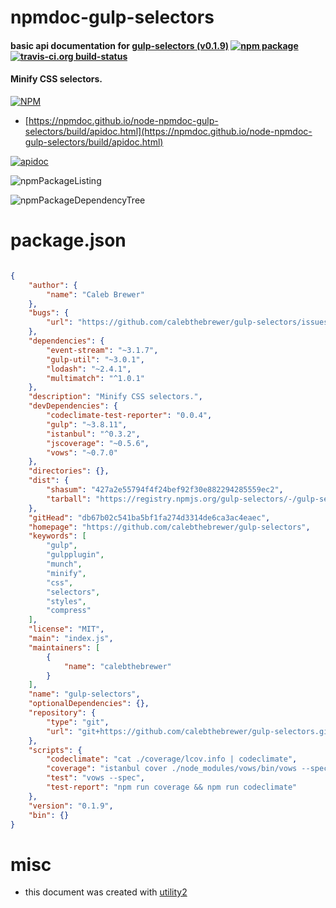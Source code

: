 # npmdoc-gulp-selectors

#### basic api documentation for  [gulp-selectors (v0.1.9)](https://github.com/calebthebrewer/gulp-selectors)  [![npm package](https://img.shields.io/npm/v/npmdoc-gulp-selectors.svg?style=flat-square)](https://www.npmjs.org/package/npmdoc-gulp-selectors) [![travis-ci.org build-status](https://api.travis-ci.org/npmdoc/node-npmdoc-gulp-selectors.svg)](https://travis-ci.org/npmdoc/node-npmdoc-gulp-selectors)

#### Minify CSS selectors.

[![NPM](https://nodei.co/npm/gulp-selectors.png?downloads=true&downloadRank=true&stars=true)](https://www.npmjs.com/package/gulp-selectors)

- [https://npmdoc.github.io/node-npmdoc-gulp-selectors/build/apidoc.html](https://npmdoc.github.io/node-npmdoc-gulp-selectors/build/apidoc.html)

[![apidoc](https://npmdoc.github.io/node-npmdoc-gulp-selectors/build/screenCapture.buildCi.browser.%252Ftmp%252Fbuild%252Fapidoc.html.png)](https://npmdoc.github.io/node-npmdoc-gulp-selectors/build/apidoc.html)

![npmPackageListing](https://npmdoc.github.io/node-npmdoc-gulp-selectors/build/screenCapture.npmPackageListing.svg)

![npmPackageDependencyTree](https://npmdoc.github.io/node-npmdoc-gulp-selectors/build/screenCapture.npmPackageDependencyTree.svg)



# package.json

```json

{
    "author": {
        "name": "Caleb Brewer"
    },
    "bugs": {
        "url": "https://github.com/calebthebrewer/gulp-selectors/issues"
    },
    "dependencies": {
        "event-stream": "~3.1.7",
        "gulp-util": "~3.0.1",
        "lodash": "~2.4.1",
        "multimatch": "^1.0.1"
    },
    "description": "Minify CSS selectors.",
    "devDependencies": {
        "codeclimate-test-reporter": "0.0.4",
        "gulp": "~3.8.11",
        "istanbul": "^0.3.2",
        "jscoverage": "~0.5.6",
        "vows": "~0.7.0"
    },
    "directories": {},
    "dist": {
        "shasum": "427a2e55794f4f24bef92f30e882294285559ec2",
        "tarball": "https://registry.npmjs.org/gulp-selectors/-/gulp-selectors-0.1.9.tgz"
    },
    "gitHead": "db67b02c541ba5bf1fa274d3314de6ca3ac4eaec",
    "homepage": "https://github.com/calebthebrewer/gulp-selectors",
    "keywords": [
        "gulp",
        "gulpplugin",
        "munch",
        "minify",
        "css",
        "selectors",
        "styles",
        "compress"
    ],
    "license": "MIT",
    "main": "index.js",
    "maintainers": [
        {
            "name": "calebthebrewer"
        }
    ],
    "name": "gulp-selectors",
    "optionalDependencies": {},
    "repository": {
        "type": "git",
        "url": "git+https://github.com/calebthebrewer/gulp-selectors.git"
    },
    "scripts": {
        "codeclimate": "cat ./coverage/lcov.info | codeclimate",
        "coverage": "istanbul cover ./node_modules/vows/bin/vows --spec",
        "test": "vows --spec",
        "test-report": "npm run coverage && npm run codeclimate"
    },
    "version": "0.1.9",
    "bin": {}
}
```



# misc
- this document was created with [utility2](https://github.com/kaizhu256/node-utility2)
